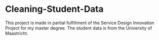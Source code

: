 # Cleaning-Student-Data
This project is made in partial fulfillment of the Service Design Innovation Project for my master degree. The student data is from the University of Maastricht.
